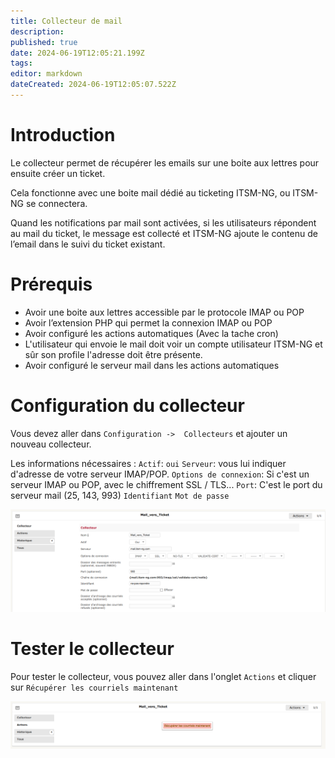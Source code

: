 ```yaml
---
title: Collecteur de mail
description: 
published: true
date: 2024-06-19T12:05:21.199Z
tags: 
editor: markdown
dateCreated: 2024-06-19T12:05:07.522Z
---
```


# Introduction
Le collecteur permet de récupérer les emails sur une boite aux lettres pour ensuite créer un ticket.

Cela fonctionne avec une boite mail dédié au ticketing ITSM-NG, ou ITSM-NG se connectera.

Quand les notifications par mail sont activées, si les utilisateurs répondent au mail du ticket, le message est collecté et ITSM-NG ajoute le contenu de l’email dans le suivi du ticket existant.

# Prérequis
- Avoir une boite aux lettres accessible par le protocole IMAP ou POP
- Avoir l’extension PHP qui permet la connexion IMAP ou POP
- Avoir configuré les actions automatiques (Avec la tache cron)
- L'utilisateur qui envoie le mail doit voir un compte utilisateur ITSM-NG et sûr son profile l'adresse doit être présente.
- Avoir configuré le serveur mail dans les actions automatiques

# Configuration du collecteur
Vous devez aller dans `Configuration ->  Collecteurs` et ajouter un nouveau collecteur.

Les informations nécessaires :
`Actif`: `oui`
`Serveur`: vous lui indiquer d'adresse de votre serveur IMAP/POP.
`Options de connexion`: Si c'est un serveur IMAP ou POP, avec le chiffrement SSL / TLS...
`Port`: C'est le port du serveur mail (25, 143, 993)
`Identifiant`
`Mot de passe	`

![configuration.png](/files/img/configuration/collecteur/configuration.png)

# Tester le collecteur
Pour tester le collecteur, vous pouvez aller dans l'onglet `Actions` et cliquer sur `Récupérer les courriels maintenant`

![verification.png](/files/img/configuration/collecteur/verification.png)